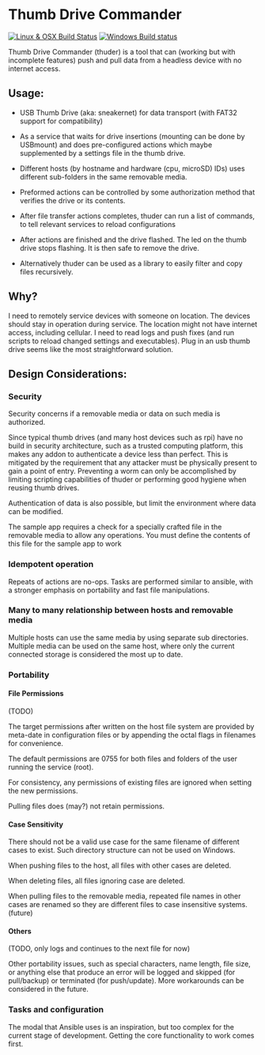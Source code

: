 # Thumb Drive Commander 

[![Linux & OSX Build Status](https://travis-ci.org/xiegeo/thuder.svg?branch=master)](https://travis-ci.org/xiegeo/thuder)
[![Windows Build status](https://ci.appveyor.com/api/projects/status/bunpw2d87nm0vks5?svg=true)](https://ci.appveyor.com/project/xiegeo/thuder)



Thumb Drive Commander (thuder) is a tool that can (working but with incomplete features) push and pull data from a headless device with no internet access. 

## Usage:

- USB Thumb Drive (aka: sneakernet) for data transport (with FAT32 support for compatibility)
- As a service that waits for drive insertions (mounting can be done by USBmount) and does pre-configured actions which maybe supplemented by a settings file in the thumb drive.
- Different hosts (by hostname and hardware (cpu, microSD) IDs) uses different sub-folders in the same removable media.
- Preformed actions can be controlled by some authorization method that verifies the drive or its contents.
- After file transfer actions completes, thuder can run a list of commands, to tell relevant services to reload configurations
- After actions are finished and the drive flashed. The led on the thumb drive stops flashing. It is then safe to remove the drive.

- Alternatively thuder can be used as a library to easily filter and copy files recursively. 

## Why?

I need to remotely service devices with someone on location. The devices should stay in operation during service. The location might not have internet access, including cellular. I need to read logs and push fixes (and run scripts to reload changed settings and executables). Plug in an usb thumb drive seems like the most straightforward solution.


## Design Considerations:

### Security 

Security concerns if a removable media or data on such media is authorized. 

Since typical thumb drives (and many host devices such as rpi) have no build in security architecture, such as a trusted computing platform, this makes any addon to authenticate a device less than perfect. This is mitigated by the requirement that any attacker must be physically present to gain a point of entry. Preventing a worm can only be accomplished by limiting scripting capabilities of thuder or performing good hygiene when reusing thumb drives.

Authentication of data is also possible, but limit the environment where data can be modified.

The sample app requires a check for a specially crafted file in the removable media to allow any operations. You must define the contents of this file for the sample app to work

### Idempotent operation

Repeats of actions are no-ops. Tasks are performed similar to ansible, with a stronger emphasis on portability and fast file manipulations.

### Many to many relationship between hosts and removable media

Multiple hosts can use the same media by using separate sub directories. Multiple media can be used on the same host, where only the current connected storage is considered the most up to date. 

### Portability

#### File Permissions

(TODO)

The target permissions after written on the host file system are provided by meta-date in configuration files or by appending the octal flags in filenames for convenience.

The default permissions are 0755 for both files and folders of the user running the service (root).

For consistency, any permissions of existing files are ignored when setting the new permissions.

Pulling files does (may?) not retain permissions.

#### Case Sensitivity

There should not be a valid use case for the same filename of different cases to exist. Such directory structure can not be used on Windows.

When pushing files to the host, all files with other cases are deleted.

When deleting files, all files ignoring case are deleted.

When pulling files to the removable media, repeated file names in other cases are renamed so they are different files to case insensitive systems. (future)

#### Others

(TODO, only logs and continues to the next file for now)

Other portability issues, such as special characters, name length, file size, or anything else that produce an error will be logged and skipped (for pull/backup) or terminated (for push/update). More workarounds can be considered in the future. 

### Tasks and configuration

The modal that Ansible uses is an inspiration, but too complex for the current stage of development. Getting the core functionality to work comes first.